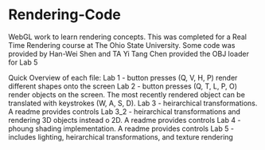 # Rendering-Code

WebGL work to learn rendering concepts. This was completed for a Real Time Rendering course at The Ohio State University. Some code was provided by Han-Wei Shen and TA Yi Tang Chen provided the OBJ loader for Lab 5


Quick Overview of each file:
Lab 1 - button presses (Q, V, H, P) render different shapes onto the screen
Lab 2 - button presses (Q, T, L, P, O) render objects on the screen. The most recently rendered object can be translated with keystrokes (W, A, S, D).
Lab 3 - heirarchical transformations. A readme provides controls
Lab 3_2 - heirarchical transformations and rendering 3D objects instead o 2D. A readme provides controls
Lab 4 - phoung shading implementation. A readme provides controls
Lab 5 - includes lighting, heirarchical transformations, and texture rendering
